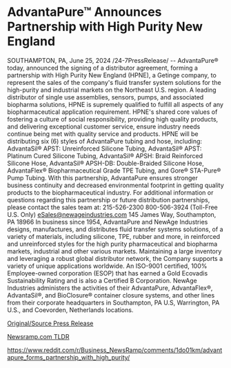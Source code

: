 # AdvantaPure™ Announces Partnership with High Purity New England

SOUTHAMPTON, PA, June 25, 2024 /24-7PressRelease/ -- AdvantaPure® today, announced the signing of a distributor agreement, forming a partnership with High Purity New England (HPNE), a Getinge company, to represent the sales of the company's fluid transfer system solutions for the high-purity and industrial markets on the Northeast U.S. region.  A leading distributor of single use assemblies, sensors, pumps, and associated biopharma solutions, HPNE is supremely qualified to fulfill all aspects of any biopharmaceutical application requirement. HPNE's shared core values of fostering a culture of social responsibility, providing high quality products, and delivering exceptional customer service, ensure industry needs continue being met with quality service and products.   HPNE will be distributing six (6) styles of AdvantaPure tubing and hose, including: AdvantaSil® APST: Unreinforced Silicone Tubing, AdvantaSil® APST: Platinum Cured Silicone Tubing, AdvantaSil® APSH: Braid Reinforced Silicone Hose, AdvantaSil® APSH-DB: Double-Braided Silicone Hose, AdvantaFlex® Biopharmaceutical Grade TPE Tubing, and Gore® STA-Pure® Pump Tubing.   With this partnership, AdvantaPure ensures stronger business continuity and decreased environmental footprint in getting quality products to the biopharmaceutical industry.  For additional information or questions regarding this partnership or future distribution partnerships, please contact the sales team at:  215-526-2300 800-506-3924 (Toll-Free U.S. Only) eSales@newageindustries.com 145 James Way, Southampton, PA 18966  In business since 1954, AdvantaPure and NewAge Industries designs, manufactures, and distributes fluid transfer systems solutions, of a variety of materials, including silicone, TPE, rubber and more, in reinforced and unreinforced styles for the high purity pharmaceutical and biopharma markets, industrial and other various markets.  Maintaining a large inventory and leveraging a robust global distributor network, the Company supports a variety of unique applications worldwide.  An ISO-9001 certified, 100% Employee-owned corporation (ESOP) that has earned a Gold Ecovadis Sustainability Rating and is also a Certified B Corporation. NewAge Industries administers the activities of their AdvantaPure, AdvantaFlex®, AdvantaSil®, and BioClosure® container closure systems, and other lines from their corporate headquarters in Southampton, PA U.S, Warrington, PA U.S., and Coevorden, Netherlands locations. 

[Original/Source Press Release](https://www.24-7pressrelease.com/press-release/511917/advantapure-announces-partnership-with-high-purity-new-england)
                    

[Newsramp.com TLDR](None) 

https://www.reddit.com/r/Business_NewsRamp/comments/1do01km/advantapure_forms_partnership_with_high_purity/